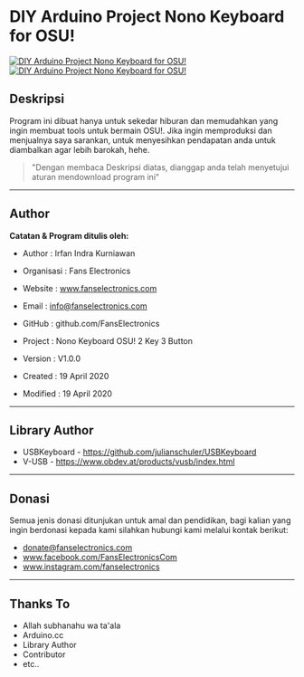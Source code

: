 # DIY Arduino Project Nono Keyboard for OSU!

[![DIY Arduino Project Nono Keyboard for OSU!](https://i1.wp.com/www.fanselectronics.com/wp-content/uploads/2020/04/cover-nano-keyboard-osu.jpg?resize=1280%2C640&ssl=1)](https://www.fanselectronics.com/2020/04/19/membuat-diy-nano…d-untuk-game-osu/ "DIY Arduino Project Nono Keyboard for OSU!")
[![DIY Arduino Project Nono Keyboard for OSU!](https://i1.wp.com/www.fanselectronics.com/wp-content/uploads/2020/04/osu-gameplay.jpg?resize=1024%2C576&ssl=1)](https://www.fanselectronics.com/2020/04/19/membuat-diy-nano…d-untuk-game-osu/ "DIY Arduino Project Nono Keyboard for OSU!")

## Deskripsi
Program ini dibuat hanya untuk sekedar hiburan dan memudahkan yang ingin membuat tools untuk bermain OSU!. Jika ingin memproduksi dan menjualnya saya sarankan, untuk menyesihkan pendapatan anda untuk diambalkan agar lebih barokah, hehe.

>"Dengan membaca Deskripsi diatas, dianggap anda telah menyetujui aturan mendownload program ini"

---
## Author
**Catatan & Program ditulis oleh:**
- Author      : Irfan Indra Kurniawan
- Organisasi  : Fans Electronics
- Website     : www.fanselectronics.com
- Email       : info@fanselectronics.com
- GitHub      : github.com/FansElectronics

- Project     : Nono Keyboard OSU! 2 Key 3 Button
- Version     : V1.0.0
- Created     : 19 April 2020
- Modified    : 19 April 2020

---
## Library Author
- USBKeyboard - https://github.com/julianschuler/USBKeyboard
- V-USB - https://www.obdev.at/products/vusb/index.html

---
## Donasi
Semua jenis donasi ditunjukan untuk amal dan pendidikan, bagi kalian yang ingin berdonasi kepada kami silahkan hubungi kami melalui kontak berikut:
- donate@fanselectronics.com
- www.facebook.com/FansElectronicsCom
- www.instagram.com/fanselectronics

---
## Thanks To
- Allah subhanahu wa ta'ala
- Arduino.cc
- Library Author
- Contributor
- etc..
